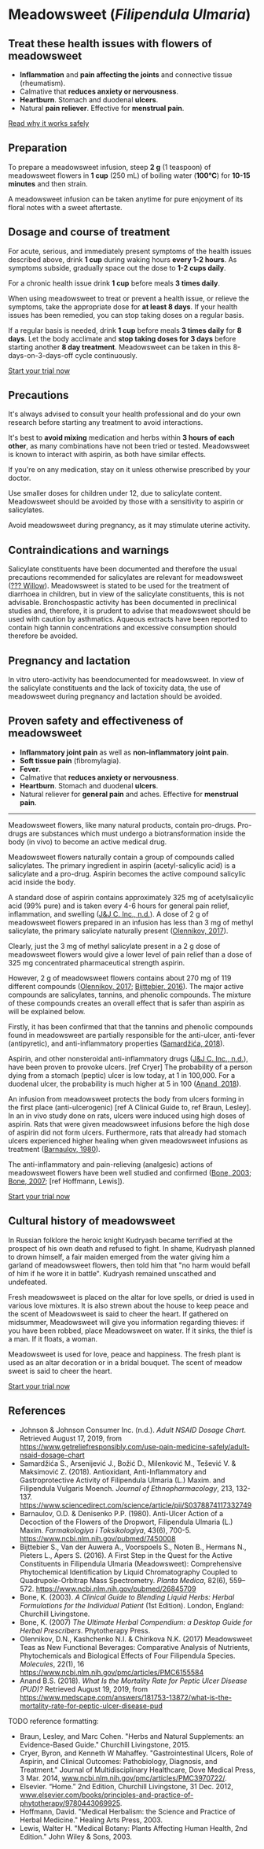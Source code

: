 # Meadowsweet (*Filipendula Ulmaria*)

## Treat these health issues with flowers of meadowsweet

- **Inflammation** and **pain affecting the joints** and connective tissue (rheumatism).
- Calmative that **reduces anxiety or nervousness**.
- **Heartburn**. Stomach and duodenal **ulcers**.
- Natural **pain reliever**. Effective for **menstrual pain**.

[Read why it works safely](#todo-add-section-link)

## Preparation

To prepare a meadowsweet infusion, steep **2 g** (1 teaspoon) of meadowsweet flowers in **1 cup** (250 mL) of boiling water (**100°C**) for **10-15 minutes** and then strain.

A meadowsweet infusion can be taken anytime for pure enjoyment of its floral notes with a sweet aftertaste.

## Dosage and course of treatment

For acute, serious, and immediately present symptoms of the health issues described above, drink **1 cup** during waking hours **every 1-2 hours**. As symptoms subside, gradually space out the dose to **1-2 cups daily**.

For a chronic health issue drink **1 cup** before meals **3 times daily**.

When using meadowsweet to treat or prevent a health issue, or relieve the symptoms, take the appropriate dose for **at least 8 days**. If your health issues has been remedied, you can stop taking doses on a regular basis.

If a regular basis is needed, drink **1 cup** before meals **3 times daily** for **8 days**. Let the body acclimate and **stop taking doses for 3 days** before starting another **8 day treatment**. Meadowsweet can be taken in this 8-days-on-3-days-off cycle continuously.

[Start your trial now](#todo-add-page-link)

## Precautions

It's always advised to consult your health professional and do your own research before starting any treatment to avoid interactions.

It's best to **avoid mixing** medication and herbs within **3 hours of each other**, as many combinations have not been tried or tested. Meadowsweet is known to interact with aspirin, as both have similar effects.

If you're on any medication, stay on it unless otherwise prescribed by your doctor.

Use smaller doses for children under 12, due to salicylate content. Meadowsweet should be avoided by those with a sensitivity to aspirin or salicylates.

Avoid meadowsweet during pregnancy, as it may stimulate uterine activity.

## Contraindications and warnings

Salicylate constituents have been documented and therefore the usual precautions recommended for salicylates are relevant for meadowsweet ([??? Willow](Willow)). Meadowsweet is stated to be used for the treatment of diarrhoea in children, but in view of the salicylate constituents, this is not advisable. Bronchospastic activity has been documented in preclinical studies and, therefore, it is prudent to advise that meadowsweet should be used with caution by asthmatics. Aqueous extracts have been reported to contain high tannin concentrations and excessive consumption should therefore be avoided.

## Pregnancy and lactation

In vitro utero-activity has beendocumented for meadowsweet. In view of the salicylate constituents and the lack of toxicity data, the use of meadowsweet during pregnancy and lactation should be avoided.

## Proven safety and effectiveness of meadowsweet

- **Inflammatory joint pain** as well as **non-inflammatory joint pain**.
- **Soft tissue pain** (fibromylagia).
- **Fever**.
- Calmative that **reduces anxiety or nervousness**.
- **Heartburn**. Stomach and duodenal **ulcers**.
- Natural reliever for **general pain** and aches. Effective for **menstrual pain**.

---

Meadowsweet flowers, like many natural products, contain pro-drugs. Pro-drugs are substances which must undergo a biotransformation inside the body (in vivo) to become an active medical drug.

Meadowsweet flowers naturally contain a group of compounds called salicylates. The primary ingredient in aspirin (acetyl-salicylic acid) is a salicylate and a pro-drug. Aspirin becomes the active compound salicylic acid inside the body.

A standard dose of aspirin contains approximately 325 mg of acetylsalicylic acid (99% pure) and is taken every 4-6 hours for general pain relief, inflammation, and swelling ([J&J C. Inc., n.d.]). A dose of 2 g of meadowsweet flowers prepared in an infusion has less than 3 mg of methyl salicylate, the primary salicylate naturally present ([Olennikov, 2017]).

Clearly, just the 3 mg of methyl salicylate present in a 2 g dose of meadowsweet flowers would give a lower level of pain relief than a dose of 325 mg concentrated pharmaceutical strength aspirin.

However, 2 g of meadowsweet flowers contains about 270 mg of 119 different compounds ([Olennikov, 2017]; [Bijttebier, 2016]). The major active compounds are salicylates, tannins, and phenolic compounds. The mixture of these compounds creates an overall effect that is safer than aspirin as will be explained below.

Firstly, it has been confirmed that that the tannins and phenolic compounds found in meadowsweet are partially responsible for the anti-ulcer, anti-fever (antipyretic), and anti-inflammatory properties ([Samardžića, 2018]).

Aspirin, and other nonsteroidal anti-inflammatory drugs ([J&J C. Inc., n.d.]), have been proven to provoke ulcers. [ref Cryer]  The probability of a person dying from a stomach (peptic) ulcer is low today, at 1 in 100,000. For a duodenal ulcer, the probability is much higher at 5 in 100 ([Anand, 2018]).

An infusion from meadowsweet protects the body from ulcers forming in the first place (anti-ulcerogenic) [ref A Clinical Guide to, ref Braun, Lesley]. In an in vivo study done on rats, ulcers were induced using high doses of aspirin. Rats that were given meadowsweet infusions before the high dose of aspirin did not form ulcers. Furthermore, rats that already had stomach ulcers experienced higher healing when given meadowsweet infusions as treatment ([Barnaulov, 1980]).

The anti-inflammatory and pain-relieving (analgesic) actions of meadowsweet flowers have been well studied and confirmed ([Bone, 2003]; [Bone, 2007]; [ref Hoffmann, Lewis]).

[Start your trial now](#todo-add-page-link)

<!-- TODO image: tube -->

## Cultural history of meadowsweet

In Russian folklore the heroic knight Kudryash became terrified at the prospect of his own death and refused to fight. In shame, Kudryash planned to drown himself, a fair maiden emerged from the water giving him a garland of meadowsweet flowers, then told him that "no harm would befall of him if he wore it in battle". Kudryash remained unscathed and undefeated.

Fresh meadowsweet is placed on the altar for love spells, or dried is used in various love mixtures. It is also strewn about the house to keep peace and the scent of Meadowsweet is said to cheer the heart. If gathered on midsummer, Meadowsweet will give you information regarding thieves: if you have been robbed, place Meadowsweet on water. If it sinks, the thief is a man. If it floats, a woman.

Meadowsweet is used for love, peace and happiness. The fresh plant is used as an altar decoration or in a bridal bouquet. The scent of meadow sweet is said to cheer the heart.

[Start your trial now](#todo-add-page-link)

## References

- Johnson & Johnson Consumer Inc. (n.d.). *Adult NSAID Dosage Chart*. Retrieved August 17, 2019, from https://www.getreliefresponsibly.com/use-pain-medicine-safely/adult-nsaid-dosage-chart
- Samardžića S., Arsenijević J., Božić D., Milenković M., Tešević V. & Maksimović Z. (2018).
Antioxidant, Anti-Inflammatory and Gastroprotective Activity of Filipendula Ulmaria (L.) Maxim. and Filipendula Vulgaris Moench. *Journal of Ethnopharmacology*, 213, 132-137. https://www.sciencedirect.com/science/article/pii/S0378874117332749
- Barnaulov, O.D. & Denisenko P.P. (1980). Anti-Ulcer Action of a Decoction of the Flowers of the Dropwort, Filipendula Ulmaria (L.) Maxim. *Farmakologiya i Toksikologiya*, 43(6), 700-5. https://www.ncbi.nlm.nih.gov/pubmed/7450008
- Bijttebier S., Van der Auwera A., Voorspoels S., Noten B., Hermans N., Pieters L., Apers S. (2016). A First Step in the Quest for the Active Constituents in Filipendula Ulmaria (Meadowsweet): Comprehensive Phytochemical Identification by Liquid Chromatography Coupled to Quadrupole-Orbitrap Mass Spectrometry. *Planta Medica*, 82(6), 559–572. https://www.ncbi.nlm.nih.gov/pubmed/26845709
- Bone, K. (2003). *A Clinical Guide to Blending Liquid Herbs: Herbal Formulations for the Individual Patient* (1st Edition). London, England: Churchill Livingstone.
- Bone, K. (2007) *The Ultimate Herbal Compendium: a Desktop Guide for Herbal Prescribers*. Phytotherapy Press.
- Olennikov, D.N., Kashchenko N.I. & Chirikova N.K. (2017) Meadowsweet Teas as New Functional Beverages: Comparative Analysis of Nutrients, Phytochemicals and Biological Effects of Four Filipendula Species. *Molecules*, 22(1), 16 https://www.ncbi.nlm.nih.gov/pmc/articles/PMC6155584
- Anand B.S. (2018). *What Is the Mortality Rate for Peptic Ulcer Disease (PUD)?* Retrieved August 19, 2019, from  https://www.medscape.com/answers/181753-13872/what-is-the-mortality-rate-for-peptic-ulcer-disease-pud

[J&J C. Inc., n.d.]: https://www.getreliefresponsibly.com/use-pain-medicine-safely/adult-nsaid-dosage-chart 'Adult NSAID Dosage Chart'
[Samardžića, 2018]: https://www.sciencedirect.com/science/article/pii/S0378874117332749 'Antioxidant, Anti-Inflammatory and Gastroprotective Activity of Filipendula Ulmaria (L.) Maxim. and Filipendula Vulgaris Moench'
[Barnaulov, 1980]: https://www.ncbi.nlm.nih.gov/pubmed/7450008 'Anti-Ulcer Action of a Decoction of the Flowers of the Dropwort, Filipendula Ulmaria (L.) Maxim'
[Bijttebier, 2016]: https://www.ncbi.nlm.nih.gov/pubmed/26845709 'A First Step in the Quest for the Active Constituents in Filipendula Ulmaria (Meadowsweet)'
[Bone, 2003]: https://www.elsevier.com/books/a-clinical-guide-to-blending-liquid-herbs/bone/978-1-4557-3400-9 'A Clinical Guide to Blending Liquid Herbs'
[Bone, 2007]: https://books.google.ch/books/about/The_Ultimate_Herbal_Compendium.html?id=8JyIGAAACAAJ 'The Ultimate Herbal Compendium: a Desktop Guide for Herbal Prescribers'
[Olennikov, 2017]: https://www.ncbi.nlm.nih.gov/pmc/articles/PMC6155584 'Meadowsweet Teas as New Functional Beverages'
[Anand, 2018]: https://www.medscape.com/answers/181753-13872/what-is-the-mortality-rate-for-peptic-ulcer-disease-pud 'What is the mortality rate for peptic ulcer disease (PUD)?'

TODO reference formatting:

- Braun, Lesley, and Marc Cohen. "Herbs and Natural Supplements: an Evidence-Based Guide." Churchill Livingstone, 2015.
- Cryer, Byron, and Kenneth W Mahaffey. "Gastrointestinal Ulcers, Role of Aspirin, and Clinical Outcomes: Pathobiology, Diagnosis, and Treatment." Journal of Multidisciplinary Healthcare, Dove Medical Press, 3 Mar. 2014, www.ncbi.nlm.nih.gov/pmc/articles/PMC3970722/.
- Elsevier. “Home.” 2nd Edition, Churchill Livingstone, 31 Dec. 2012, www.elsevier.com/books/principles-and-practice-of-phytotherapy/9780443069925.
- Hoffmann, David. "Medical Herbalism: the Science and Practice of Herbal Medicine." Healing Arts Press, 2003.
- Lewis, Walter H. "Medical Botany: Plants Affecting Human Health, 2nd Edition." John Wiley & Sons, 2003.

[willow]: https://example.com/willow
